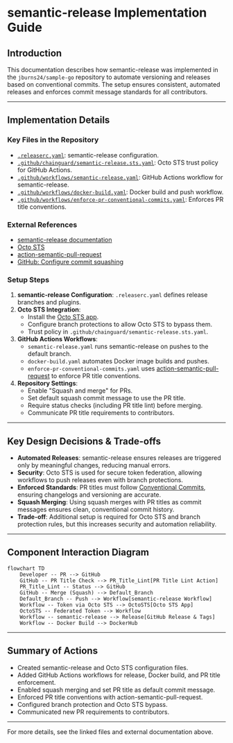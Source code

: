 # semantic-release Implementation Guide

## Introduction

This documentation describes how semantic-release was implemented in the `jburns24/sample-go` repository to automate versioning and releases based on conventional commits. The setup ensures consistent, automated releases and enforces commit message standards for all contributors.

---

## Implementation Details

### Key Files in the Repository

- [`.releaserc.yaml`](file:///Users/jburns/git/sample-go/.releaserc.yaml): semantic-release configuration.
- [`.github/chainguard/semantic-release.sts.yaml`](file:///Users/jburns/git/sample-go/.github/chainguard/semantic-release.sts.yaml): Octo STS trust policy for GitHub Actions.
- [`.github/workflows/semantic-release.yaml`](file:///Users/jburns/git/sample-go/.github/workflows/semantic-release.yaml): GitHub Actions workflow for semantic-release.
- [`.github/workflows/docker-build.yaml`](file:///Users/jburns/git/sample-go/.github/workflows/docker-build.yaml): Docker build and push workflow.
- [`.github/workflows/enforce-pr-conventional-commits.yaml`](file:///Users/jburns/git/sample-go/.github/workflows/enforce-pr-conventional-commits.yaml): Enforces PR title conventions.

### External References

- [semantic-release documentation](https://semantic-release.gitbook.io/semantic-release/)
- [Octo STS](https://github.com/apps/octo-sts)
- [action-semantic-pull-request](https://github.com/amannn/action-semantic-pull-request)
- [GitHub: Configure commit squashing](https://docs.github.com/en/repositories/configuring-branches-and-merges-in-your-repository/configuring-pull-request-merges/configuring-commit-squashing-for-pull-requests)

### Setup Steps

1. **semantic-release Configuration**: `.releaserc.yaml` defines release branches and plugins.
2. **Octo STS Integration**: 
   - Install the [Octo STS app](https://github.com/apps/octo-sts).
   - Configure branch protections to allow Octo STS to bypass them.
   - Trust policy in `.github/chainguard/semantic-release.sts.yaml`.
3. **GitHub Actions Workflows**:
   - `semantic-release.yaml` runs semantic-release on pushes to the default branch.
   - `docker-build.yaml` automates Docker image builds and pushes.
   - `enforce-pr-conventional-commits.yaml` uses [action-semantic-pull-request](https://github.com/amannn/action-semantic-pull-request) to enforce PR title conventions.
4. **Repository Settings**:
   - Enable "Squash and merge" for PRs.
   - Set default squash commit message to use the PR title.
   - Require status checks (including PR title lint) before merging.
   - Communicate PR title requirements to contributors.

---

## Key Design Decisions & Trade-offs

- **Automated Releases**: semantic-release ensures releases are triggered only by meaningful changes, reducing manual errors.
- **Security**: Octo STS is used for secure token federation, allowing workflows to push releases even with branch protections.
- **Enforced Standards**: PR titles must follow [Conventional Commits](https://www.conventionalcommits.org/), ensuring changelogs and versioning are accurate.
- **Squash Merging**: Using squash merges with PR titles as commit messages ensures clean, conventional commit history.
- **Trade-off**: Additional setup is required for Octo STS and branch protection rules, but this increases security and automation reliability.

---

## Component Interaction Diagram

```mermaid
flowchart TD
    Developer -- PR --> GitHub
    GitHub -- PR Title Check --> PR_Title_Lint[PR Title Lint Action]
    PR_Title_Lint -- Status --> GitHub
    GitHub -- Merge (Squash) --> Default_Branch
    Default_Branch -- Push --> Workflow[semantic-release Workflow]
    Workflow -- Token via Octo STS --> OctoSTS[Octo STS App]
    OctoSTS -- Federated Token --> Workflow
    Workflow -- semantic-release --> Release[GitHub Release & Tags]
    Workflow -- Docker Build --> DockerHub
```

---

## Summary of Actions

- Created semantic-release and Octo STS configuration files.
- Added GitHub Actions workflows for release, Docker build, and PR title enforcement.
- Enabled squash merging and set PR title as default commit message.
- Enforced PR title conventions with action-semantic-pull-request.
- Configured branch protection and Octo STS bypass.
- Communicated new PR requirements to contributors.

---

For more details, see the linked files and external documentation above.